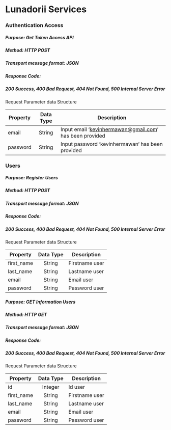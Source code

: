 # Lunadorii Services

### Authentication Access

##### Purpose: Get Token Access API

##### Method: HTTP POST
##### Transport message format: JSON
##### Response Code:  
##### 200 Success, 400 Bad Request, 404 Not Found, 500 Internal Server Error

Request Parameter data Structure

| Property      | Data Type     | Description                                             |
| ------------- |:-------------:| --------------------------------------------------------|
| email         | String        | Input email ‘kevinhermawan@gmail.com’ has been provided |
| password      | String        | Input password ‘kevinhermawan‘ has been provided        |


### Users

##### Purpose: Register Users

##### Method: HTTP POST
##### Transport message format: JSON
##### Response Code:  
##### 200 Success, 400 Bad Request, 404 Not Found, 500 Internal Server Error

Request Parameter data Structure

| Property           |Data Type      | Description    |
| ------------------ |:-------------:| ---------------|
| first_name         | String        | Firstname user |
| last_name          | String        | Lastname user  |
| email              | String        | Email user     |
| password           | String        | Password user  |


##### Purpose: GET Information Users

##### Method: HTTP GET
##### Transport message format: JSON
##### Response Code:  
##### 200 Success, 400 Bad Request, 404 Not Found, 500 Internal Server Error

Request Parameter data Structure

| Property           |Data Type      | Description    |
| ------------------ |:-------------:| ---------------|
| id                 | Integer       | Id user        |
| first_name         | String        | Firstname user |
| last_name          | String        | Lastname user  |
| email              | String        | Email user     |
| password           | String        | Password user  |